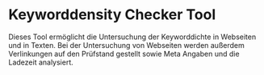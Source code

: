 Keyworddensity Checker Tool
=======================================

Dieses Tool ermöglicht die Untersuchung der Keyworddichte in Webseiten und in Texten. Bei der Untersuchung von Webseiten 
werden außerdem Verlinkungen auf den Prüfstand gestellt sowie Meta Angaben und die Ladezeit analysiert.